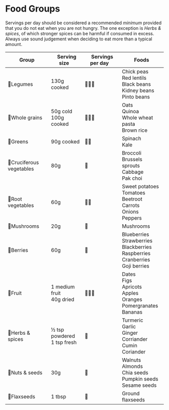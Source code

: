 # Food Groups

Servings per day should be considered a recommended _minimum_ provided that you do not eat when you are not hungry. The one exception is _Herbs & spices_, of which stronger spices can be harmful if consumed in excess. Always use sound judgement when deciding to eat more than a typical amount.

| Group | &nbsp;&nbsp;Serving size&nbsp;&nbsp; | &nbsp;&nbsp;Servings per day&nbsp;&nbsp; | Foods |
| --- | --- | --- | --- |
| &#129364;Legumes | 130g cooked | &#129364;&#129364;&#129364; | Chick peas<br />Red lentils<br />Black beans<br />Kidney beans<br />Pinto beans |
| &#127838;Whole grains | 50g cold<br />100g cooked | &#127838;&#127838;&#127838;| Oats<br />Quinoa<br />Whole wheat pasta<br />Brown rice |
| &#129388;Greens | 90g cooked | &#129388;&#129388; | Spinach<br />Kale |
| &#129382;Cruciferous vegetables | 80g | &#129382;| Broccoli<br />Brussels sprouts<br />Cabbage<br />Pak choi |
| &#129365;Root vegetables | 60g | &#129365;&#129365; | Sweet potatoes<br />Tomatoes<br />Beetroot<br />Carrots<br />Onions<br />Peppers |
| &#127812;Mushrooms | 20g | &#127812; | Mushrooms |
| &#127827;Berries | 60g | &#127827; | Blueberries<br />Strawberries<br />Blackberries<br />Raspberries<br />Cranberries<br />Goji berries |
| &#127818;Fruit | 1 medium fruit<br />40g dried | &#127818;&#127818;&#127818; | Dates<br />Figs<br />Apricots<br />Apples<br />Oranges<br />Pomergranates<br />Bananas |
| &#127807;Herbs & spices | &#189; tsp powdered<br />1 tsp fresh | &#127807; | Turmeric<br />Garlic<br />Ginger<br />Corriander<br />Cumin<br />Coriander |
| &#129372;Nuts & seeds | 30g | &#129372; | Walnuts<br />Almonds<br />Chia seeds<br />Pumpkin seeds<br />Sesame seeds |
| &#127810;Flaxseeds | 1 tbsp | &#127810; | Ground flaxseeds |
